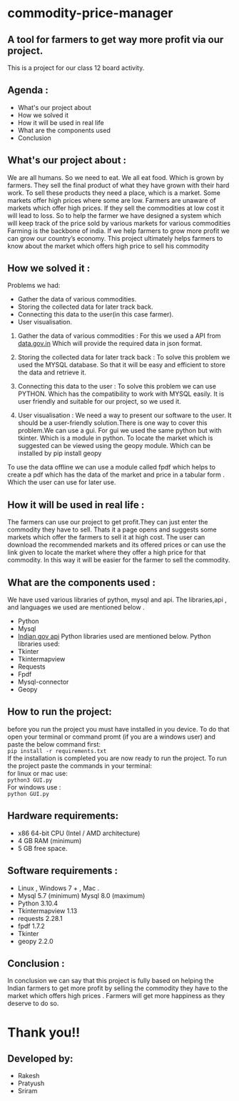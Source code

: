 # commodity-price-manager
## A tool for farmers to get way more profit via our project.
This is a project for our class 12 board activity.
<br>

## Agenda :
- What's our project about 
- How we solved it
- How it will be used in real life
- What are the components used
- Conclusion
## What's our project about  :
We are all humans. So we need to eat. We all eat food. Which is grown by farmers. They sell the final product of what they have grown with their hard work. To sell these products they need a place, which is a market. Some markets offer high prices where some are low.
Farmers are unaware of markets which offer high prices. If they sell the commodities at low cost it will lead to loss. 
So to help the farmer we have designed a system which will keep track of the price sold by various markets for various commodities
Farming is the backbone of india. If we help farmers to grow more profit we can grow our country’s economy.
This project ultimately helps farmers to know about the market which offers high price to sell his commodity
## How we solved it :
Problems we had:
- Gather the data of various commodities.
- Storing the collected data for later track back.
- Connecting this data to the user(in this case farmer).
- User visualisation.

1. Gather the data of various commodities :
For this we used a API from [data.gov.in](https://data.gov.in/apis/9ef84268-d588-465a-a308-a864a43d0070) 
Which will provide the required data in json format.


2. Storing the collected data for later track back :
To solve this problem we used the MYSQL database.
So that it will be easy and efficient to store the data and retrieve it.

3. Connecting this data to the user  :
To solve this problem we can use PYTHON. Which has the compatibility to work with MYSQL easily.
It is user friendly and suitable for our project, so we used it.

4. User visualisation : 
We need a way to present our software to the user. It should be a user-friendly solution.There is one way to cover this  problem.We can use a gui. For gui we used the same python but with tkinter. Which is a module in python.
To locate the market which is suggested can be viewed using the geopy module.
Which can be installed by pip install geopy

To use the data offline we can use a module called fpdf which helps to create a pdf which has the data of the market and price in a tabular form . Which the user can use for later use.

## How it will be used in real life :
The farmers can use our project to get profit.They can just enter the commodity they have to sell. Thats it a page opens and suggests some markets which offer the farmers to sell it at high cost.
The user can download the recommended markets and its offered prices or can use the link given to locate the market where they offer a high price for that commodity.
In this way it will be easier for the farmer to sell the commodity.
## What are the components used :
We have used various libraries of python, mysql and api. 
The libraries,api , and languages we used are mentioned below .
- Python
- Mysql 
- [Indian gov api](https://data.gov.in/apis/9ef84268-d588-465a-a308-a864a43d0070)
Python libraries used are mentioned below.
Python libraries used:
- Tkinter
- Tkintermapview
- Requests
- Fpdf
- Mysql-connector    
- Geopy

## How to run the project:
before you run the project you must have installed in you device.
To do that open your terminal or command promt (if you are a windows user) and paste the below command first:<br>
```pip install -r requirements.txt```
<br>
If the installation is completed you are now ready to run the project.
To run the project paste  the commands in your terminal: <br>
for linux or mac use: <br>
```python3 GUI.py```<br>
For windows use : <br>
```python GUI.py```

## Hardware requirements:
- x86 64-bit CPU (Intel / AMD architecture)
- 4 GB RAM (minimum)
- 5 GB free space.
 

## Software requirements :
- Linux , Windows 7 + , Mac .
- Mysql 5.7 (minimum) Mysql 8.0 (maximum)
- Python 3.10.4
- Tkintermapview 1.13
- requests 2.28.1
- fpdf 1.7.2
- Tkinter
- geopy 2.2.0

## Conclusion :
In conclusion we can say that this project is fully based on helping the Indian farmers to get more profit by selling the commodity they have to the market which offers high prices .
Farmers will get more happiness as they deserve to do so.
# Thank you!!


## Developed by:  
- Rakesh
- Pratyush
- Sriram

